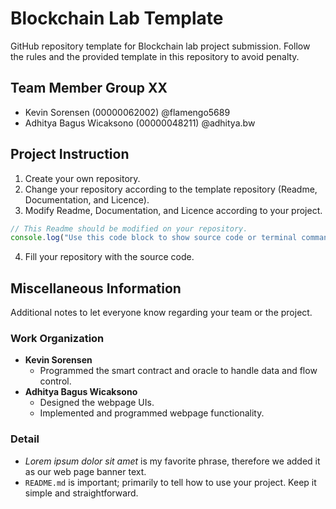 # Blockchain Lab Template
GitHub repository template for Blockchain lab project submission. Follow the rules and the provided template in this repository to avoid penalty.

## Team Member Group XX
- Kevin Sorensen (00000062002) @flamengo5689
- Adhitya Bagus Wicaksono (00000048211) @adhitya.bw

## Project Instruction
1. Create your own repository.
2. Change your repository according to the template repository (Readme, Documentation, and Licence).
3. Modify Readme, Documentation, and Licence according to your project.
```js
// This Readme should be modified on your repository.
console.log("Use this code block to show source code or terminal command to install / run your project.")
```
4. Fill your repository with the source code.

## Miscellaneous Information
Additional notes to let everyone know regarding your team or the project.

### Work Organization
- **Kevin Sorensen**
  - Programmed the smart contract and oracle to handle data and flow control.
- **Adhitya Bagus Wicaksono**
  - Designed the webpage UIs.
  - Implemented and programmed webpage functionality.

### Detail
- *Lorem ipsum dolor sit amet* is my favorite phrase, therefore we added it as our web page banner text.
- `README.md` is important; primarily to tell how to use your project. Keep it simple and straightforward.
